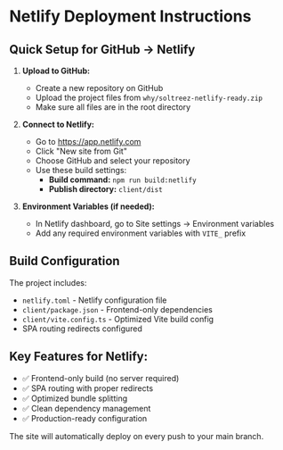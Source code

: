# Netlify Deployment Instructions

## Quick Setup for GitHub → Netlify

1. **Upload to GitHub:**
   - Create a new repository on GitHub
   - Upload the project files from `why/soltreez-netlify-ready.zip`
   - Make sure all files are in the root directory

2. **Connect to Netlify:**
   - Go to https://app.netlify.com
   - Click "New site from Git"
   - Choose GitHub and select your repository
   - Use these build settings:
     - **Build command:** `npm run build:netlify`
     - **Publish directory:** `client/dist`

3. **Environment Variables (if needed):**
   - In Netlify dashboard, go to Site settings → Environment variables
   - Add any required environment variables with `VITE_` prefix

## Build Configuration

The project includes:
- `netlify.toml` - Netlify configuration file
- `client/package.json` - Frontend-only dependencies
- `client/vite.config.ts` - Optimized Vite build config
- SPA routing redirects configured

## Key Features for Netlify:
- ✅ Frontend-only build (no server required)
- ✅ SPA routing with proper redirects
- ✅ Optimized bundle splitting
- ✅ Clean dependency management
- ✅ Production-ready configuration

The site will automatically deploy on every push to your main branch.